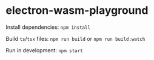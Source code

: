 # electron-wasm-playground

Install dependencies:
`npm install`


Build `ts`/`tsx` files:
`npm run build` or `npm run build:watch`


Run in development:
`npm start`
